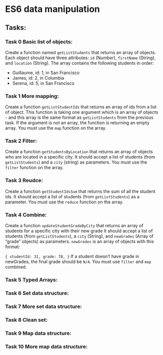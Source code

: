 # ES6 data manipulation

## Tasks:

### Task 0 Basic list of objects:
Create a function named `getListStudents` that returns an array of objects.
Each object should have three attributes: `id` (Number), `firstName` (String), and `location` (String).
The array contains the following students in order:
* Guillaume, id: 1, in San Francisco
* James, id: 2, in Columbia
* Serena, id: 5, in San Francisco

### Task 1 More mapping:
Create a function `getListStudentIds` that returns an array of ids from a list of object.
This function is taking one argument which is an array of objects - and this array is the same format as `getListStudents` from the previous task.
If the argument is not an array, the function is returning an empty array.
You must use the `map` function on the array.

### Task 2 Filter:
Create a function `getStudentsByLocation` that returns an array of objects who are located in a specific city.
It should accept a list of students (from `getListStudents`) and a `city` (string) as parameters.
You must use the `filter` function on the array.

### Task 3 Reudce:
Create a function `getStudentIdsSum` that returns the sum of all the student ids.
It should accept a list of students (from `getListStudents`) as a parameter.
You must use the `reduce` function on the array.

### Task 4 Combine:
Create a function `updateStudentGradeByCity` that returns an array of students for a specific city with their new grade
It should accept a list of students (from `getListStudents`), a `city` (String), and `newGrades` (Array of “grade” objects) as parameters.
`newGrades` is an array of objects with this format:

`{ studentId: 31, grade: 78, }`
If a student doesn’t have grade in newGrades, the final grade should be `N/A`.
You must use `filter` and `map` combined.

### Task 5 Typed Arrays:
### Task 6 Set data structure:
### Task 7 More set data structure:
### Task 8 Clean set:
### Task 9 Map data structure:
### Task 10 More map data structure:
